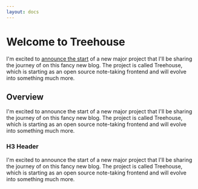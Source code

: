 ```yaml
---
layout: docs
---
```

# Welcome to Treehouse

I'm excited to <a href="">announce the start</a> of a new major project that I'll be sharing the journey of on this fancy new blog. The project is called Treehouse, which is starting as an open source note-taking frontend and will evolve into something much more.

## Overview

I'm excited to announce the start of a new major project that I'll be sharing the journey of on this fancy new blog. The project is called Treehouse, which is starting as an open source note-taking frontend and will evolve into something much more.

### H3 Header

I'm excited to announce the start of a new major project that I'll be sharing the journey of on this fancy new blog. The project is called Treehouse, which is starting as an open source note-taking frontend and will evolve into something much more.